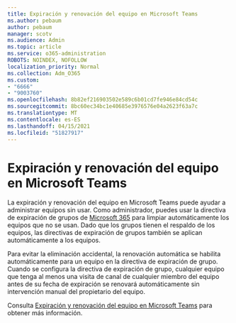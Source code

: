```yaml
---
title: Expiración y renovación del equipo en Microsoft Teams
ms.author: pebaum
author: pebaum
manager: scotv
ms.audience: Admin
ms.topic: article
ms.service: o365-administration
ROBOTS: NOINDEX, NOFOLLOW
localization_priority: Normal
ms.collection: Adm_O365
ms.custom:
- "6666"
- "9003760"
ms.openlocfilehash: 8b82ef216903502e589c6b01cd7fe946e84cd54c
ms.sourcegitcommit: 8bc60ec34bc1e40685e3976576e04a2623f63a7c
ms.translationtype: MT
ms.contentlocale: es-ES
ms.lasthandoff: 04/15/2021
ms.locfileid: "51827917"
---
```

# <a name="team-expiration-and-renewal-in-microsoft-teams"></a>Expiración y renovación del equipo en Microsoft Teams

La expiración y renovación del equipo en Microsoft Teams puede ayudar a administrar equipos sin usar. Como administrador, puedes usar la directiva de expiración de grupos de  [Microsoft 365](https://docs.microsoft.com/microsoft-365/admin/create-groups/office-365-groups-expiration-policy)  para limpiar automáticamente los equipos que no se usan. Dado que los grupos tienen el respaldo de los equipos, las directivas de expiración de grupos también se aplican automáticamente a los equipos.

Para evitar la eliminación accidental, la renovación automática se habilita automáticamente para un equipo en la directiva de expiración de grupo. Cuando se configura la directiva de expiración de grupo, cualquier equipo que tenga al menos una visita de canal de cualquier miembro del equipo antes de su fecha de expiración se renovará automáticamente sin intervención manual del propietario del equipo.  

Consulta  [Expiración y renovación del equipo en Microsoft Teams](https://docs.microsoft.com/microsoftteams/team-expiration-renewal)  para obtener más información.
